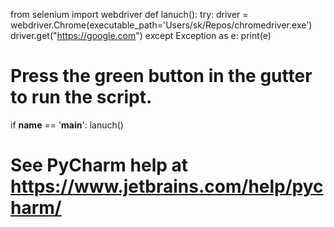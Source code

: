 

from selenium import webdriver
def lanuch():
    try:
        driver = webdriver.Chrome(executable_path='Users/sk/Repos/chromedriver.exe')
        driver.get("https://google.com")
    except Exception as e:
        print(e)

# Press the green button in the gutter to run the script.
if __name__ == '__main__':
    lanuch()


# See PyCharm help at https://www.jetbrains.com/help/pycharm/
